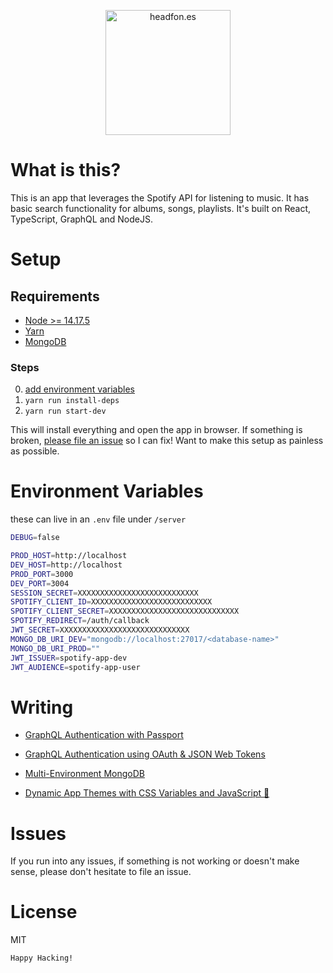 <p align="center">
<a href="https://headfon.es" target="_blank">
<img alt="headfon.es" title="headfon.es" src="logo.png" width="200">
</a>
</p>

# What is this?

This is an app that leverages the Spotify API for listening to music.
It has basic search functionality for albums, songs, playlists.
It's built on React, TypeScript, GraphQL and NodeJS.

# Setup

## Requirements

- [Node >= 14.17.5](https://nodejs.org/en/)
- [Yarn](https://yarnpkg.com/)
- [MongoDB](https://www.mongodb.com/)

### Steps

0. [add environment variables](#environment-variables)
1. `yarn run install-deps`
2. `yarn run start-dev`

This will install everything and open the app in browser.
If something is broken, [please file an issue](https://github.com/michaelwilcox/headfon.es/issues/new?assignees=&labels=&template=bug_report.md) so I can fix!
Want to make this setup as painless as possible.

# Environment Variables

these can live in an `.env` file under `/server`

```bash
DEBUG=false

PROD_HOST=http://localhost
DEV_HOST=http://localhost
PROD_PORT=3000
DEV_PORT=3004
SESSION_SECRET=XXXXXXXXXXXXXXXXXXXXXXXXXXX
SPOTIFY_CLIENT_ID=XXXXXXXXXXXXXXXXXXXXXXXXXXX
SPOTIFY_CLIENT_SECRET=XXXXXXXXXXXXXXXXXXXXXXXXXXXXX
SPOTIFY_REDIRECT=/auth/callback
JWT_SECRET=XXXXXXXXXXXXXXXXXXXXXXXXXXXXX
MONGO_DB_URI_DEV="mongodb://localhost:27017/<database-name>"
MONGO_DB_URI_PROD=""
JWT_ISSUER=spotify-app-dev
JWT_AUDIENCE=spotify-app-user
```

# Writing

- [GraphQL Authentication with Passport](https://medium.com/@mjw56/graphql-authentication-with-passport-d75c08d5fbdc)

- [GraphQL Authentication using OAuth & JSON Web Tokens](https://itnext.io/graphql-authentication-using-oauth-json-web-tokens-bdb829602a5c)

- [Multi-Environment MongoDB](https://medium.com/@mjw56/mongodb-local-and-hosted-aad302eb3147)

- [Dynamic App Themes with CSS Variables and JavaScript 🎨](https://itnext.io/css-variables-dynamic-app-themes-86c0db61cbbb)

# Issues

If you run into any issues, if something is not working or doesn't make sense, please don't hesitate to file an issue.

# License

MIT

```
Happy Hacking!
```
